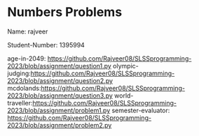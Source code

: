 # Numbers Problems

Name: rajveer

Student-Number: 1395994

age-in-2049: https://github.com/Rajveer08/SLSSprogramming-2023/blob/assignment/question1.py
olympic-judging:https://github.com/Rajveer08/SLSSprogramming-2023/blob/assignment/question2.py
mcdolands:https://github.com/Rajveer08/SLSSprogramming-2023/blob/assignment/question3.py
world-traveller:https://github.com/Rajveer08/SLSSprogramming-2023/blob/assignment/problem1.py
semester-evaluator: https://github.com/Rajveer08/SLSSprogramming-2023/blob/assignment/problem2.py